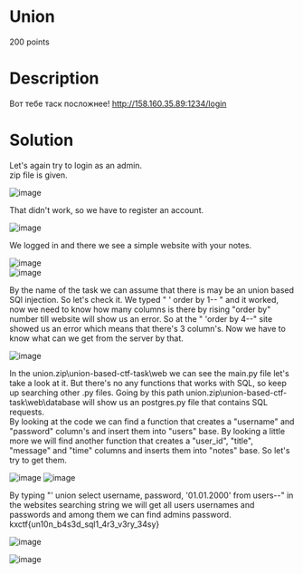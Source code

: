 # Union
200 points
# Description
Вот тебе таск посложнее! http://158.160.35.89:1234/login
# Solution
Let's again try to login as an admin. <br />
zip file is given.

![image](https://github.com/danzyxd/CTFs/assets/144260597/d2205728-47c6-49ac-a231-fed9026baef5)

That didn't work, so we have to register an account.

![image](https://github.com/danzyxd/CTFs/assets/144260597/f3719621-3019-4991-b767-c36d7cc2b8eb)
 
 We logged in and there we see a simple website with your notes.

 ![image](https://github.com/danzyxd/CTFs/assets/144260597/d1b219c2-2690-4948-b714-85fb78c6d74f) <br />
 ![image](https://github.com/danzyxd/CTFs/assets/144260597/533eaa44-3c08-4f83-ac89-aeae8be16e26)

By the name of the task we can assume that there is may be an union based SQl injection. So let's check it. We typed " ' order by 1-- " and it worked, now we need to know how many columns is there by rising "order by" number till website will show us an error.
So at the " 'order by 4--" site showed us an error which means that there's 3 column's. Now we have to know what can we get from the server by that.

![image](https://github.com/danzyxd/CTFs/assets/144260597/7f710f5e-17da-4f91-b41f-c866c418deb5)

In the union.zip\union-based-ctf-task\web we can see the main.py file let's take a look at it. But there's no any functions that works with SQL, so keep up searching other .py files. Going by this path union.zip\union-based-ctf-task\web\database will show us an postgres.py file that contains SQL requests. <br />
By looking at the code we can find a function that creates a "username" and "password" column's and insert them into "users" base. By looking a little more we will find another function that creates a "user_id", "title", "message" and "time" columns and inserts them into "notes" base. So let's try to get them.

![image](https://github.com/danzyxd/CTFs/assets/144260597/ba2d490a-c0e2-4aa6-89e6-c486ce02a316)
![image](https://github.com/danzyxd/CTFs/assets/144260597/86de5020-c943-411a-9304-dfc44bcd4bbd)

By typing "' union select username, password, '01.01.2000' from users--" in the websites searching string we will get all users usernames and passwords and among them we can find admins password. kxctf{un10n_b4s3d_sql1_4r3_v3ry_34sy}

![image](https://github.com/danzyxd/CTFs/assets/144260597/dfe4c799-c937-48f8-a542-69d14fceae1d)

![image](https://github.com/danzyxd/CTFs/assets/144260597/f0a4eace-eb43-4676-9c02-09886be93817)
